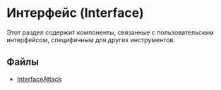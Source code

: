 # Интерфейс (Interface)

Этот раздел содержит компоненты, связанные с пользовательским интерфейсом, специфичным для других инструментов.

## Файлы

- [InterfaceAttack](./InterfaceAttack.md)
